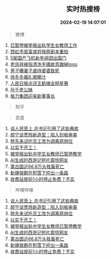 <div align="center"><h2>实时热搜榜</h2><h4>2024-02-19 14:07:01</h4></div>

> 微博  

1. [已暂停被举报出轨学生女教师工作](https://s.weibo.com/weibo?q=%23%E5%B7%B2%E6%9A%82%E5%81%9C%E8%A2%AB%E4%B8%BE%E6%8A%A5%E5%87%BA%E8%BD%A8%E5%AD%A6%E7%94%9F%E5%A5%B3%E6%95%99%E5%B8%88%E5%B7%A5%E4%BD%9C%23&t=31&band_rank=1&Refer=top)<br />
2. [西虹市首富或将按原剧本重拍](https://s.weibo.com/weibo?q=%23%E8%A5%BF%E8%99%B9%E5%B8%82%E9%A6%96%E5%AF%8C%E6%88%96%E5%B0%86%E6%8C%89%E5%8E%9F%E5%89%A7%E6%9C%AC%E9%87%8D%E6%8B%8D%23&t=31&band_rank=2&Refer=top)<br />
3. [5架国产飞机新年组团出国门](https://s.weibo.com/weibo?q=%235%E6%9E%B6%E5%9B%BD%E4%BA%A7%E9%A3%9E%E6%9C%BA%E6%96%B0%E5%B9%B4%E7%BB%84%E5%9B%A2%E5%87%BA%E5%9B%BD%E9%97%A8%23&t=31&band_rank=3&Refer=top)<br />
4. [老凤祥被指清洗手镯故意蹭掉logo](https://s.weibo.com/weibo?q=%23%E8%80%81%E5%87%A4%E7%A5%A5%E8%A2%AB%E6%8C%87%E6%B8%85%E6%B4%97%E6%89%8B%E9%95%AF%E6%95%85%E6%84%8F%E8%B9%AD%E6%8E%89logo%23&t=31&band_rank=4&Refer=top)<br />
5. [男子曝妻子虐待婆婆致死](https://s.weibo.com/weibo?q=%23%E7%94%B7%E5%AD%90%E6%9B%9D%E5%A6%BB%E5%AD%90%E8%99%90%E5%BE%85%E5%A9%86%E5%A9%86%E8%87%B4%E6%AD%BB%23&t=31&band_rank=5&Refer=top)<br />
6. [徐冬冬婚礼喝椰汁](https://s.weibo.com/weibo?q=%23%E5%BE%90%E5%86%AC%E5%86%AC%E5%A9%9A%E7%A4%BC%E5%96%9D%E6%A4%B0%E6%B1%81%23&t=31&band_rank=6&Refer=top)<br />
7. [人民日报点评王鹤棣全明星赛](https://s.weibo.com/weibo?q=%23%E4%BA%BA%E6%B0%91%E6%97%A5%E6%8A%A5%E7%82%B9%E8%AF%84%E7%8E%8B%E9%B9%A4%E6%A3%A3%E5%85%A8%E6%98%8E%E6%98%9F%E8%B5%9B%23&t=31&band_rank=7&Refer=top)<br />
8. [孙千老公妹](https://s.weibo.com/weibo?q=%23%E5%AD%99%E5%8D%83%E8%80%81%E5%85%AC%E5%A6%B9%23&t=31&band_rank=8&Refer=top)<br />
9. [格力集团迎来新董事长](https://s.weibo.com/weibo?q=%23%E6%A0%BC%E5%8A%9B%E9%9B%86%E5%9B%A2%E8%BF%8E%E6%9D%A5%E6%96%B0%E8%91%A3%E4%BA%8B%E9%95%BF%23&t=31&band_rank=9&Refer=top)<br />

> 知乎  


> 百度  

1. [谈人民至上 总书记引用了这些典故](https://www.baidu.com/s?wd=%E8%B0%88%E4%BA%BA%E6%B0%91%E8%87%B3%E4%B8%8A+%E6%80%BB%E4%B9%A6%E8%AE%B0%E5%BC%95%E7%94%A8%E4%BA%86%E8%BF%99%E4%BA%9B%E5%85%B8%E6%95%85&sa=fyb_news&rsv_dl=fyb_news)<br />
2. [颜宁谈贾玲新造型：陷入刻板审美](https://www.baidu.com/s?wd=%E9%A2%9C%E5%AE%81%E8%B0%88%E8%B4%BE%E7%8E%B2%E6%96%B0%E9%80%A0%E5%9E%8B%EF%BC%9A%E9%99%B7%E5%85%A5%E5%88%BB%E6%9D%BF%E5%AE%A1%E7%BE%8E&sa=fyb_news&rsv_dl=fyb_news)<br />
3. [胖东来试吃员工改为调离原岗位](https://www.baidu.com/s?wd=%E8%83%96%E4%B8%9C%E6%9D%A5%E8%AF%95%E5%90%83%E5%91%98%E5%B7%A5%E6%94%B9%E4%B8%BA%E8%B0%83%E7%A6%BB%E5%8E%9F%E5%B2%97%E4%BD%8D&sa=fyb_news&rsv_dl=fyb_news)<br />
4. [以实干开工！](https://www.baidu.com/s?wd=%E4%BB%A5%E5%AE%9E%E5%B9%B2%E5%BC%80%E5%B7%A5%EF%BC%81&sa=fyb_news&rsv_dl=fyb_news)<br />
5. [被举报出轨中学生女教师已暂停教学](https://www.baidu.com/s?wd=%E8%A2%AB%E4%B8%BE%E6%8A%A5%E5%87%BA%E8%BD%A8%E4%B8%AD%E5%AD%A6%E7%94%9F%E5%A5%B3%E6%95%99%E5%B8%88%E5%B7%B2%E6%9A%82%E5%81%9C%E6%95%99%E5%AD%A6&sa=fyb_news&rsv_dl=fyb_news)<br />
6. [AI生成的西游记短片震惊网友](https://www.baidu.com/s?wd=AI%E7%94%9F%E6%88%90%E7%9A%84%E8%A5%BF%E6%B8%B8%E8%AE%B0%E7%9F%AD%E7%89%87%E9%9C%87%E6%83%8A%E7%BD%91%E5%8F%8B&sa=fyb_news&rsv_dl=fyb_news)<br />
7. [蒙古国近66.8万头牲畜死亡](https://www.baidu.com/s?wd=%E8%92%99%E5%8F%A4%E5%9B%BD%E8%BF%9166.8%E4%B8%87%E5%A4%B4%E7%89%B2%E7%95%9C%E6%AD%BB%E4%BA%A1&sa=fyb_news&rsv_dl=fyb_news)<br />
8. [新疆狼群在积雪下挖出一条路](https://www.baidu.com/s?wd=%E6%96%B0%E7%96%86%E7%8B%BC%E7%BE%A4%E5%9C%A8%E7%A7%AF%E9%9B%AA%E4%B8%8B%E6%8C%96%E5%87%BA%E4%B8%80%E6%9D%A1%E8%B7%AF&sa=fyb_news&rsv_dl=fyb_news)<br />
9. [收费站提前1小时停止免费？不实](https://www.baidu.com/s?wd=%E6%94%B6%E8%B4%B9%E7%AB%99%E6%8F%90%E5%89%8D1%E5%B0%8F%E6%97%B6%E5%81%9C%E6%AD%A2%E5%85%8D%E8%B4%B9%EF%BC%9F%E4%B8%8D%E5%AE%9E&sa=fyb_news&rsv_dl=fyb_news)<br />

> 哔哩哔哩  

1. [谈人民至上 总书记引用了这些典故](https://www.baidu.com/s?wd=%E8%B0%88%E4%BA%BA%E6%B0%91%E8%87%B3%E4%B8%8A+%E6%80%BB%E4%B9%A6%E8%AE%B0%E5%BC%95%E7%94%A8%E4%BA%86%E8%BF%99%E4%BA%9B%E5%85%B8%E6%95%85&sa=fyb_news&rsv_dl=fyb_news)<br />
2. [颜宁谈贾玲新造型：陷入刻板审美](https://www.baidu.com/s?wd=%E9%A2%9C%E5%AE%81%E8%B0%88%E8%B4%BE%E7%8E%B2%E6%96%B0%E9%80%A0%E5%9E%8B%EF%BC%9A%E9%99%B7%E5%85%A5%E5%88%BB%E6%9D%BF%E5%AE%A1%E7%BE%8E&sa=fyb_news&rsv_dl=fyb_news)<br />
3. [胖东来试吃员工改为调离原岗位](https://www.baidu.com/s?wd=%E8%83%96%E4%B8%9C%E6%9D%A5%E8%AF%95%E5%90%83%E5%91%98%E5%B7%A5%E6%94%B9%E4%B8%BA%E8%B0%83%E7%A6%BB%E5%8E%9F%E5%B2%97%E4%BD%8D&sa=fyb_news&rsv_dl=fyb_news)<br />
4. [以实干开工！](https://www.baidu.com/s?wd=%E4%BB%A5%E5%AE%9E%E5%B9%B2%E5%BC%80%E5%B7%A5%EF%BC%81&sa=fyb_news&rsv_dl=fyb_news)<br />
5. [被举报出轨中学生女教师已暂停教学](https://www.baidu.com/s?wd=%E8%A2%AB%E4%B8%BE%E6%8A%A5%E5%87%BA%E8%BD%A8%E4%B8%AD%E5%AD%A6%E7%94%9F%E5%A5%B3%E6%95%99%E5%B8%88%E5%B7%B2%E6%9A%82%E5%81%9C%E6%95%99%E5%AD%A6&sa=fyb_news&rsv_dl=fyb_news)<br />
6. [AI生成的西游记短片震惊网友](https://www.baidu.com/s?wd=AI%E7%94%9F%E6%88%90%E7%9A%84%E8%A5%BF%E6%B8%B8%E8%AE%B0%E7%9F%AD%E7%89%87%E9%9C%87%E6%83%8A%E7%BD%91%E5%8F%8B&sa=fyb_news&rsv_dl=fyb_news)<br />
7. [蒙古国近66.8万头牲畜死亡](https://www.baidu.com/s?wd=%E8%92%99%E5%8F%A4%E5%9B%BD%E8%BF%9166.8%E4%B8%87%E5%A4%B4%E7%89%B2%E7%95%9C%E6%AD%BB%E4%BA%A1&sa=fyb_news&rsv_dl=fyb_news)<br />
8. [新疆狼群在积雪下挖出一条路](https://www.baidu.com/s?wd=%E6%96%B0%E7%96%86%E7%8B%BC%E7%BE%A4%E5%9C%A8%E7%A7%AF%E9%9B%AA%E4%B8%8B%E6%8C%96%E5%87%BA%E4%B8%80%E6%9D%A1%E8%B7%AF&sa=fyb_news&rsv_dl=fyb_news)<br />
9. [收费站提前1小时停止免费？不实](https://www.baidu.com/s?wd=%E6%94%B6%E8%B4%B9%E7%AB%99%E6%8F%90%E5%89%8D1%E5%B0%8F%E6%97%B6%E5%81%9C%E6%AD%A2%E5%85%8D%E8%B4%B9%EF%BC%9F%E4%B8%8D%E5%AE%9E&sa=fyb_news&rsv_dl=fyb_news)<br />
